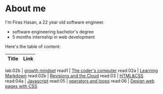 # About me
 I'm Firas Hasan, a 22 year old software engineer.

- software engineering bachelor's degree
- 5 months internship in web development

Here's the table of content:

Title        |         Link
------------ |----------------------

lab:02b      | [growth mindset](lab02b.md)
read1        | [The coder's computer](read1.md)
read:02a     | [Learning Markdown](read02a.md)
read:02b     | [Revisions and the Cloud](read02b.md)
read:03      | [HTML&CSS](read03.md)
read:04a     | [Javascript](read04.md)
read:05      | [operators and loops](read05.md)
read:06      | [Design web pages with CSS](read06.md)